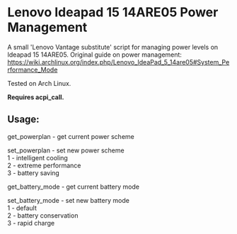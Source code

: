 # Lenovo Ideapad 15 14ARE05 Power Management

A small 'Lenovo Vantage substitute' script for managing power levels on Ideapad 15 14ARE05.
Original guide on power management:  
https://wiki.archlinux.org/index.php/Lenovo_IdeaPad_5_14are05#System_Performance_Mode

Tested on Arch Linux.

**Requires acpi_call.**

## Usage:

get_powerplan - get current power scheme 


set_powerplan - set new power scheme  
1 - intelligent cooling  
2 - extreme performance  
3 - battery saving  


get_battery_mode - get current battery mode  


set_battery_mode - set new battery mode  
1 - default  
2 - battery conservation  
3 - rapid charge  